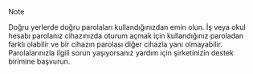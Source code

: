   > [!NOTE]
  > Doğru yerlerde doğru parolaları kullandığınızdan emin olun. İş veya okul hesabı parolanız cihazınızda oturum açmak için kullandığınız paroladan farklı olabilir ve bir cihazın parolası diğer cihazla yanı olmayabilir. Parolalarınızla ilgili sorun yaşıyorsanız yardım için şirketinizin destek birimine başvurun.
